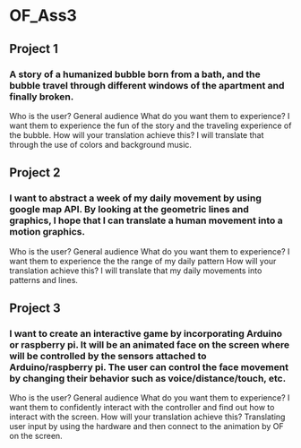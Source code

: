 # OF_Ass3
## Project 1
### A story of a humanized bubble born from a bath, and the bubble travel through different windows of the apartment and finally broken.

Who is the user?
	General audience
What do you want them to experience?
	I want them to experience the fun of the story and the traveling experience of the bubble.
How will your translation achieve this?
	I will translate that through the use of colors and background music. 

## Project 2
### I want to abstract a week of my daily movement by using google map API. By looking at the geometric lines and graphics, I hope that I can translate a human movement into a motion graphics.
Who is the user?
	General audience
What do you want them to experience?
	I want them to experience the the range of my daily pattern 
How will your translation achieve this?
	I will translate that my daily movements into patterns and lines.

## Project 3
### I want to create an interactive game by incorporating Arduino or raspberry pi. It will be an animated face on the screen where will be controlled by the sensors attached to Arduino/raspberry pi. The user can control the face movement by changing their behavior such as voice/distance/touch, etc.
Who is the user?
	General audience
What do you want them to experience?
	I want them to confidently interact with the controller and find out how to interact with the screen.
How will your translation achieve this?
	Translating user input by using the hardware and then connect to the animation by OF on the screen. 
